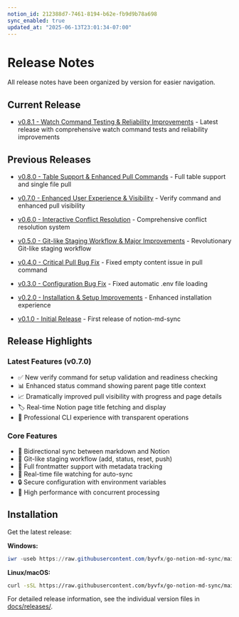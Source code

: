 ```yaml
---
notion_id: 212388d7-7461-8194-b62e-fb9d9b78a698
sync_enabled: true
updated_at: "2025-06-13T23:01:34-07:00"
---
```


# Release Notes

All release notes have been organized by version for easier navigation.

## Current Release

- [v0.8.1 - Watch Command Testing & Reliability Improvements](docs/releases/v0.8.1.md) - Latest release with comprehensive watch command tests and reliability improvements

## Previous Releases

- [v0.8.0 - Table Support & Enhanced Pull Commands](docs/releases/v0.8.0.md) - Full table support and single file pull
- [v0.7.0 - Enhanced User Experience & Visibility](docs/releases/v0.7.0.md) - Verify command and enhanced pull visibility

- [v0.6.0 - Interactive Conflict Resolution](docs/releases/v0.6.0.md) - Comprehensive conflict resolution system
- [v0.5.0 - Git-like Staging Workflow & Major Improvements](docs/releases/v0.5.0.md) - Revolutionary Git-like staging workflow
- [v0.4.0 - Critical Pull Bug Fix](docs/releases/v0.4.0.md) - Fixed empty content issue in pull command
- [v0.3.0 - Configuration Bug Fix](docs/releases/v0.3.0.md) - Fixed automatic .env file loading
- [v0.2.0 - Installation & Setup Improvements](docs/releases/v0.2.0.md) - Enhanced installation experience
- [v0.1.0 - Initial Release](docs/releases/v0.1.0.md) - First release of notion-md-sync

## Release Highlights

### Latest Features (v0.7.0)
- ✅ New verify command for setup validation and readiness checking
- 📊 Enhanced status command showing parent page title context
- 📈 Dramatically improved pull visibility with progress and page details
- 🏷️ Real-time Notion page title fetching and display
- 🎯 Professional CLI experience with transparent operations

### Core Features
- 🔄 Bidirectional sync between markdown and Notion
- 🎯 Git-like staging workflow (add, status, reset, push)
- 📝 Full frontmatter support with metadata tracking
- 👀 Real-time file watching for auto-sync
- 🔒 Secure configuration with environment variables
- 🚀 High performance with concurrent processing

## Installation

Get the latest release:

**Windows:**
```powershell
iwr -useb https://raw.githubusercontent.com/byvfx/go-notion-md-sync/main/scripts/install-windows.ps1 | iex
```

**Linux/macOS:**
```bash
curl -sSL https://raw.githubusercontent.com/byvfx/go-notion-md-sync/main/scripts/install-unix.sh | bash
```

For detailed release information, see the individual version files in [docs/releases/](docs/releases/).